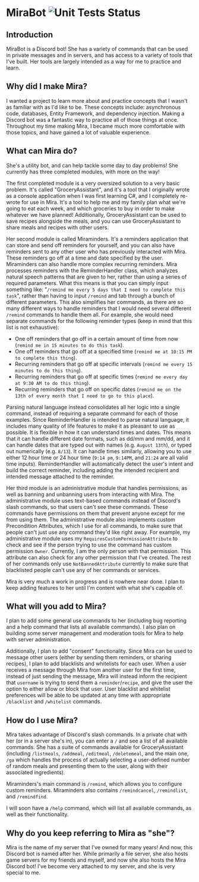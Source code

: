 # MiraBot ![Unit Tests Status](https://github.com/Askylis/MiraBot/actions/workflows/unit-tests.yml/badge.svg)

## Introduction

MiraBot is a Discord bot! She has a variety of commands that can be used in private messages and in servers, and has access to a variety of tools that I've built. Her tools are largely intended as a way for me to practice and learn. 

## Why did I make Mira?

I wanted a project to learn more about and practice concepts that I wasn't as familiar with as I'd like to be. These concepts include: asynchronous code, databases, Entity Framework, and dependency injection. Making a Discord bot was a fantastic way to practice all of those things at once. Throughout my time making Mira, I became much more comfortable with those topics, and have gained a lot of valuable experience. 

## What can Mira do? 

She's a utility bot, and can help tackle some day to day problems! She currently has three completed modules, with more on the way! 

The first completed module is a very oversized solution to a very basic problem. It's called "GroceryAssistant", and it's a tool that I originally wrote as a console application when I was first learning C#, and I completely re-wrote for use in Mira. It's a tool to help me and my family plan what we're going to eat each week, and which groceries to buy in order to make whatever we have planned! Additionally, GroceryAssistant can be used to save recipes alongside the meals, and you can use GroceryAssistant to share meals and recipes with other users.

Her second module is called Miraminders. It's a reminders application that can store and send off reminders for yourself, and you can also have reminders sent to any other user who has previously interacted with Mira. These reminders go off at a time and date specified by the user. Miraminders can also handle more complex recurring reminders. Mira processes reminders with the ReminderHandler class, which analyzes natural speech patterns that are given to her, rather than using a series of required parameters. What this means is that you can simply input something like: "`/remind me every 5 days that I need to complete this task`", rather than having to input `/remind` and tab through a bunch of different parameters. This also simplifies her commands, as there are so many different ways to handle reminders that I would need several different `/remind` commands to handle them all. For example, she would need separate commands for the following reminder types (keep in mind that this list is not exhaustive):

  - One off reminders that go off in a certain amount of time from now (`remind me in 15 minutes to do this task`).
  - One off reminders that go off at a specified time (`remind me at 10:15 PM to complete this thing`).
  - Recurring reminders that go off at specific intervals (`remind me every 15 minutes to do this thing`).
  - Recurring reminders that go off at specific times (`remind me every day at 9:30 AM to do this thing`).
  - Recurring reminders that go off on specific dates (`remind me on the 13th of every month that I need to go to this place`).

Parsing natural language instead consolidates all her logic into a single command, instead of requiring a separate command for each of those examples. Since ReminderHandler is intended to parse natural language, it includes many quality of life features to make it as pleasant to use as possible. It is flexible in how it can understand times and dates. This means that it can handle different date formats, such as dd/mm and mm/dd, and it can handle dates that are typed out with names (e.g. `August 13th`), or typed out numerically (e.g. `8/13`). It can handle times similarly, allowing you to use either 12 hour time or 24 hour time (`9:14 pm`, `9:14PM`, and `21:24` are all valid time inputs). ReminderHandler will automatically detect the user's intent and build the correct reminder, including adding the intended recipient and intended message attached to the reminder. 

Her third module is an administrative module that handles permissions, as well as banning and unbanning users from interacting with Mira. The administrative module uses text-based commands instead of Discord's slash commands, so that users can't see these commands. These commands have permissions on them that prevent anyone except for me from using them. The administrative module also implements custom Precondition Attributes, which I use for all commands, to make sure that people can't just use any command they'd like right away. For example, my administrative module uses my `RequiresCustomPermissionAttribute` to check and see if the person trying to use the command has custom permission `Owner`. Currently, I am the only person with that permission. This attribute can also check for any other permission that I've created. The rest of her commands only use `NotBannedAttribute` currently to make sure that blacklisted people can't use any of her commands or services. 

Mira is very much a work in progress and is nowhere near done. I plan to keep adding features to her until I'm content with what she's capable of. 

## What will you add to Mira?
I plan to add some general use commands to her (including bug reporting and a help command that lists all available commands). I also plan on building some server management and moderation tools for Mira to help with server administration. 

Additionally, I plan to add "consent" functionality. Since Mira can be used to message other users (either by sending them reminders, or sharing recipes), I plan to add blacklists and whitelists for each user. When a user receives a message through Mira from another user for the first time, instead of just sending the message, Mira will instead inform the recipient that `username` is trying to send them a `reminder`/`recipe`, and give the user the option to either allow or block that user. User blacklist and whitelist preferences will be able to be updated at any time with appropriate `/blacklist` and `/whitelist` commands. 

## How do I use Mira?
Mira takes advantage of Discord's slash commands. In a private chat with her (or in a server she's in), you can enter a `/` and see a list of all available commands. She has a suite of commands available for GroceryAssistant (including `/listmeals`, `/addmeal`, `/editmeal`, `/deletemeal`, and the main one, `/ga` which handles the process of actually selecting a user-defined number of random meals and presenting them to the user, along with their associated ingredients).

Miraminders's main command is `/remind`, which allows you to configure custom reminders. Miraminders also contains `/remindcancel`, `/remindlist`, and `/remindfind`. 

I will soon have a `/help` command, which will list all available commands, as well as their functionality. 

## Why do you keep referring to Mira as "she"?
Mira is the name of my server that I've owned for many years! And now, this Discord bot is named after her. While primarily a file server, she also hosts game servers for my friends and myself, and now she also hosts the Mira Discord bot! I've become very attached to my server, and she is very special to me. 
